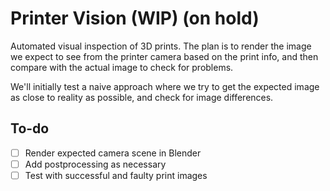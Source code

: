 # Printer Vision (WIP) (on hold)

Automated visual inspection of 3D prints.
The plan is to render the image we expect to see from the printer camera based on the print info, and then compare with the actual image to check for problems.

We'll initially test a naive approach where we try to get the expected image as close to reality as possible, and check for image differences.

## To-do

- [ ] Render expected camera scene in Blender
- [ ] Add postprocessing as necessary
- [ ] Test with successful and faulty print images